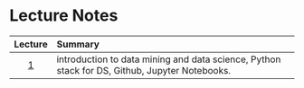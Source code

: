 # Lecture Notes

| Lecture | Summary |
|:-------:|:-------------------------------------------|
|[1](http://nbviewer.jupyter.org/github/kmsaumcis/mcis6273_f17_datamining/blob/master/lecture_notes/01_introduction.ipynb)| introduction to data mining and data science, Python stack for DS, Github, Jupyter Notebooks. |
